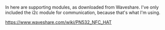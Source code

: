 In here are supporting modules, as downloaded from Waveshare.
I've only included the i2c module for communication, because that's
what I'm using.

https://www.waveshare.com/wiki/PN532_NFC_HAT

